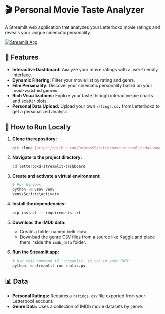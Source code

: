 # 🎬 Personal Movie Taste Analyzer

A Streamlit web application that analyzes your Letterboxd movie ratings and reveals your unique cinematic personality.

[![Streamlit App](https://static.streamlit.io/badges/streamlit_badge_black_white.svg)](https://letterboxd-replay.streamlit.app)

## 🌟 Features

- **Interactive Dashboard:** Analyze your movie ratings with a user-friendly interface.
- **Dynamic Filtering:** Filter your movie list by rating and genre.
- **Film Personality:** Discover your cinematic personality based on your most-watched genres.
- **Rich Visualizations:** Explore your taste through interactive pie charts and scatter plots.
- **Personal Data Upload:** Upload your own `ratings.csv` from Letterboxd to get a personalized analysis.

## 🚀 How to Run Locally

1.  **Clone the repository:**
    ```bash
    git clone [https://github.com/DeimosSO/letterboxd-streamlit-dashboard](https://github.com/DeimosSO/letterboxd-streamlit-dashboard)
    ```

2.  **Navigate to the project directory:**
    ```bash
    cd letterboxd-streamlit-dashboard
    ```

3.  **Create and activate a virtual environment:**
    ```bash
    # For Windows
    python -m venv venv
    venv\Scripts\activate
    ```

4.  **Install the dependencies:**
    ```bash
    pip install -r requirements.txt
    ```

5.  **Download the IMDb data:**
    * Create a folder named `imdb_data`.
    * Download the genre CSV files from a source like [Kaggle](https://www.kaggle.com/datasets/thedevastator/imdb-movies-from-2000-to-2022) and place them inside the `imdb_data` folder.

6.  **Run the Streamlit app:**
    ```bash
    # Use this command if 'streamlit' is not in your PATH
    python -m streamlit run analiz.py
    ```
## 📊 Data

-   **Personal Ratings:** Requires a `ratings.csv` file exported from your Letterboxd account.
-   **Genre Data:** Uses a collection of IMDb movie datasets by genre.
